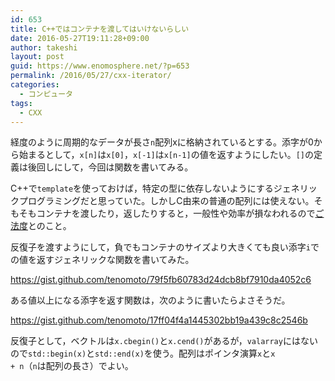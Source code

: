 ```yaml
---
id: 653
title: C++ではコンテナを渡してはいけないらしい
date: 2016-05-27T19:11:28+09:00
author: takeshi
layout: post
guid: https://www.enomosphere.net/?p=653
permalink: /2016/05/27/cxx-iterator/
categories:
  - コンピュータ
tags:
  - CXX
---
```

経度のように周期的なデータが長さ<code>n</code>配列xに格納されているとする。添字が0から始まるとして，<code>x[n]</code>は<code>x[0]</code>，<code>x[-1]</code>は<code>x[n-1]</code>の値を返すようにしたい。<code>[]</code>の定義は後回しにして，今回は関数を書いてみる。
<!--more-->

C++で<code>template</code>を使っておけば，特定の型に依存しないようにするジェネリックプログラミングだと思っていた。しかしC由来の普通の配列には使えない。そもそもコンテナを渡したり，返したりすると，一般性や効率が損なわれるので<a href="http://www.cs.northwestern.edu/~riesbeck/programming/c++/stl-iterators.html">ご法度</a>とのこと。

反復子を渡すようにして，負でもコンテナのサイズより大きくても良い添字<code>i</code>での値を返すジェネリックな関数を書いてみた。

https://gist.github.com/tenomoto/79f5fb60783d24dcb8bf7910da4052c6

ある値以上になる添字を返す関数は，次のように書いたらよさそうだ。

https://gist.github.com/tenomoto/17ff04f4a1445302bb19a439c8c2546b

反復子として，ベクトルは<code>x.cbegin()</code>と<code>x.cend()</code>があるが，<code>valarray</code>にはないので<code>std::begin(x)</code>と<code>std::end(x)</code>を使う。配列はポインタ演算<code>x</code>と<code>x + n</code>（<code>n</code>は配列の長さ）でよい。